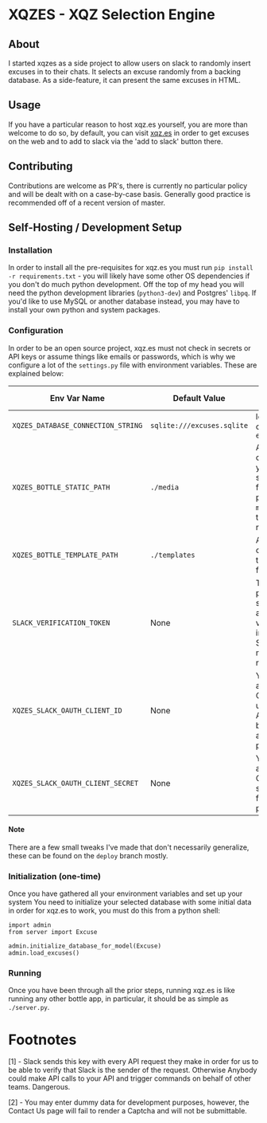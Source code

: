 # XQZES - XQZ Selection Engine

## About
I started xqzes as a side project to allow users on
slack to randomly insert excuses in to their chats.
It selects an excuse randomly from a backing database.
As a side-feature, it can present the same excuses in HTML.

## Usage
If you have a particular reason to host xqz.es yourself, you
are more than welcome to do so, by default, you can visit
[xqz.es](https://xqz.es/) in order to get excuses on the web
and to add to slack via the 'add to slack' button there.

## Contributing
Contributions are welcome as PR's, there is currently
no particular policy and will be dealt with on a case-by-case
basis. Generally good practice is recommended off of a recent
version of master.

## Self-Hosting / Development Setup
### Installation
In order to install all the pre-requisites for xqz.es you must run
`pip install -r requirements.txt` - you will likely have some other
OS dependencies if you don't do much python development. Off
the top of my head you will need the python development libraries
(`python3-dev`) and Postgres' `libpq`. If you'd like to use
MySQL or another database instead, you may have to install your own
python and system packages.

### Configuration
In order to be an open source project, xqz.es must not check in
secrets or API keys or assume things like emails or passwords,
which is why we configure a lot of the `settings.py` file with
environment variables. These are explained below:

| Env Var Name | Default Value | Value description |
| --- | --- | ------- |
|`XQZES_DATABASE_CONNECTION_STRING`|`sqlite:///excuses.sqlite`|local sqlite file called `excuses.sqlite`|SQLAlchemy connection url, see SQLAlchemy documentation [here](http://docs.sqlalchemy.org/en/latest/core/engines.html#database-urls)|
|`XQZES_BOTTLE_STATIC_PATH`|`./media`|Absolute path on system to your static/media files. I.e: full path to the `media` folder at this project's root.'|
|`XQZES_BOTTLE_TEMPLATE_PATH`|`./templates`|Absolute path on system to the `templates` folder.|
|`SLACK_VERIFICATION_TOKEN`|None|The token provided by slack that allows us to verify that it is indeed your Slack app making an API request.[1]|
|`XQZES_SLACK_OAUTH_CLIENT_ID`|None|Your applications OAuth client id, used for the Add to Slack button as well as the OAuth process.|
|`XQZES_SLACK_OAUTH_CLIENT_SECRET`|None|Your applications OAuth client secret, used for the OAuth process.|

#### Note

There are a few small tweaks I've made that don't necessarily generalize,
these can be found on the `deploy` branch mostly.

### Initialization (one-time)
Once you have gathered all your environment variables and set up
your system
You need to initialize your selected database with some initial data
in order for xqz.es to work, you must do this from a python shell:
```
import admin
from server import Excuse

admin.initialize_database_for_model(Excuse)
admin.load_excuses()
```

### Running
Once you have been through all the prior steps, running
xqz.es is like running any other bottle app, in particular,
it should be as simple as `./server.py`.


# Footnotes
[1] - Slack sends this key with every API request they make in order for us to
 be able to verify that Slack is the sender of the request. Otherwise
 Anybody could make API calls to your API and trigger commands on behalf of
 other teams. Dangerous.

[2] - You may enter dummy data for development purposes, however, the
Contact Us page will fail to render a Captcha and will not be submittable.
